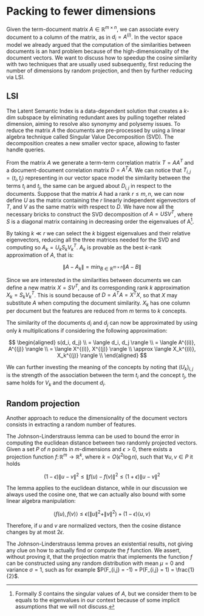 # Packing to fewer dimensions
Given the term-document matrix $A \in \mathbb{R}^{m\times n}$, we can associate every document to a column of the matrix, as in $d_i = A^{(i)}$.
In the vector space model we already argued that the computation of the similarities between documents is an hard problem because of the high-dimensionality of the document vectors.
We want to discuss how to speedup the cosine similarity with two techniques that are usually used subsequently, first reducing the number of dimensions by random projection, and then by further reducing via LSI.

## LSI
The Latent Semantic Index is a data-dependent solution that creates a $k$-dim subspace by eliminating redundant axes by pulling together related dimension, aiming to resolve also synonymy and polysemy issues.
To reduce the matrix $A$ the documents are pre-processed by using a linear algebra technique called Singular Value Decomposition (SVD).
The decomposition creates a new smaller vector space, allowing to faster handle queries.

From the matrix $A$ we generate a term-term correlation matrix $T = A A^T$ and a document-document correlation matrix $D = A^T A$.
We can notice that $T_{i,j} = \langle t_i, t_j \rangle$ representing in our vector space model the similarity between the terms $t_i$ and $t_j$, the same can be argued about $D_{i,j}$ in respect to the documents.
Suppose that the matrix $A$ had a rank $r \leq m,n$, we can now define $U$ as the matrix containing the $r$ linearly independent eigenvectors of $T$, and $V$ as the same matrix with respect to $D$.
We have now all the necessary bricks to construct the SVD decomposition of $A = U S V^T$, where $S$ is a diagonal matrix containing in decreasing order the eigenvalues of A[^4].

By taking $k \ll r$ we can select the $k$ biggest eigenvalues and their relative eigenvectors, reducing all the three matrices needed for the SVD and computing so $A_k = U_k S_k V_k^T$.
$A_k$ is provable as the best $k$-rank approximation of $A$, that is:

$$
\|A-A_k\| = \min_{B\in\mathbb{R}^{m\times n}} \|A-B\|
$$

Since we are interested in the similarities between documents we can define a new matrix $X = S V^T$, and its corresponding rank $k$ approximation $X_k = S_k V_k^T$.
This is sound because of $D = A^T A = X^T X$, so that $X$ may substitute $A$ when computing the document similarity.
$X_k$ has one column per document but the features are reduced from $m$ terms to $k$ concepts.

The similarity of the documents $d_i$ and $d_j$ can now be approximated by using only $k$ multiplications if considering the following approximation:

$$
\begin{aligned}
s(d_i, d_j) \\
= \langle d_i, d_j \rangle \\
= \langle A^{(i)}, A^{(j)} \rangle \\
= \langle X^{(i)}, X^{(j)} \rangle \\
\approx \langle X_k^{(i)}, X_k^{(j)} \rangle \\
\end{aligned}
$$

We can further investing the meaning of the concepts by noting that $(U_k)_{i,j}$ is the strength of the association between the term $t_i$ and the concept $t_j$, the same holds for $V_k$ and the document $d_i$.

## Random projection
Another approach to reduce the dimensionality of the document vectors consists in extracting a random number of features.

The Johnson-Linderstrauss lemma can be used to bound the error in computing the euclidean distance between two randomly projected vectors.
Given a set $P$ of $n$ points in $m$-dimensions and $\epsilon>0$, there exists a projection function $f \colon \mathbb{R}^m \to \mathbb{R}^k$, where $k = O(\epsilon^2\log n)$, such that $\forall u,v \in P$ it holds

$$
(1 - \epsilon)\|u-v\|^2 \leq \|f(u)-f(v)\|^2 \leq (1+\epsilon)\|u-v\|^2
$$

The lemma applies to the euclidean distance, while in our discussion we always used the cosine one, that we can actually also bound with some linear algebra manipulation:

$$
\langle f(u), f(v) \rangle \leq \epsilon (\|u\|^2 + \|v\|^2) + (1-\epsilon)\langle u,v\rangle
$$

Therefore, if $u$ and $v$ are normalized vectors, then the cosine distance changes by at most $2\epsilon$.

The Johnson-Linderstrauss lemma proves an existential results, not giving any clue on how to actually find or compute the $f$ function.
We assert, without proving it, that the projection matrix that implements the function $f$ can be constructed using any random distribution with mean $\mu = 0$ and variance $\sigma = 1$, such as for example $P(F_{i,j} = -1) = P(F_{i,j} = 1) = \frac{1}{2}$.

[^4]: Formally $S$ contains the singular values of $A$, but we consider them to be equals to the eigenvalues in our context because of some implicit assumptions that we will not discuss.
